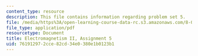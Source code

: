```yaml
---
content_type: resource
description: This file contains information regarding problem set 5.
file: /media/https%3A/open-learning-course-data-rc.s3.amazonaws.com/8-07-electromagnetism-ii-fall-2012/761912972cce82cd34e0380e1b0123b1_MIT8_07F12_pset05.pdf
file_type: application/pdf
resourcetype: Document
title: Electromagnetism II, Assignment 5
uid: 76191297-2cce-82cd-34e0-380e1b0123b1
---
```

